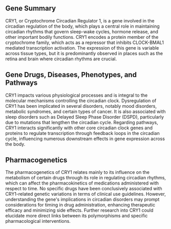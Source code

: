 ## Gene Summary
CRY1, or Cryptochrome Circadian Regulator 1, is a gene involved in the circadian regulation of the body, which plays a central role in maintaining circadian rhythms that govern sleep-wake cycles, hormone release, and other important bodily functions. CRY1 encodes a protein member of the cryptochrome family, which acts as a repressor that inhibits CLOCK-BMAL1 mediated transcription activation. The expression of this gene is variable across tissue types, but it is predominantly observed in places such as the retina and brain where circadian rhythms are crucial.

## Gene Drugs, Diseases, Phenotypes, and Pathways
CRY1 impacts various physiological processes and is integral to the molecular mechanisms controlling the circadian clock. Dysregulation of CRY1 has been implicated in several disorders, notably mood disorders, metabolic syndromes, and certain types of cancer. It is also associated with sleep disorders such as Delayed Sleep Phase Disorder (DSPD), particularly due to mutations that lengthen the circadian cycle. Regarding pathways, CRY1 interacts significantly with other core circadian clock genes and proteins to regulate transcription through feedback loops in the circadian cycle, influencing numerous downstream effects in gene expression across the body.

## Pharmacogenetics
The pharmacogenetics of CRY1 relates mainly to its influence on the metabolism of certain drugs through its role in regulating circadian rhythms, which can affect the pharmacokinetics of medications administered with respect to time. No specific drugs have been conclusively associated with CRY1-related genetic variations in terms of clinical use guidelines. However, understanding the gene's implications in circadian disorders may prompt considerations for timing in drug administration, enhancing therapeutic efficacy and minimizing side effects. Further research into CRY1 could elucidate more direct links between its polymorphisms and specific pharmacological interventions.